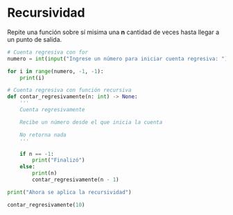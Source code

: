 # Recursividad

Repite una función sobre sí misima una **n** cantidad de veces hasta llegar a un punto de salida.

```python
# Cuenta regresiva con for
numero = int(input("Ingrese un número para iniciar cuenta regresiva: "))

for i in range(numero, -1, -1):
    print(i)

# Cuenta regresiva con función recursiva
def contar_regresivamente(n: int) -> None:
    '''
    Cuenta regresivamente

    Recibe un número desde el que inicia la cuenta

    No retorna nada
    '''

    if n == -1:
        print("Finalizó")
    else:
        print(n)
        contar_regresivamente(n - 1)

print("Ahora se aplica la recursividad")

contar_regresivamente(10)
```
